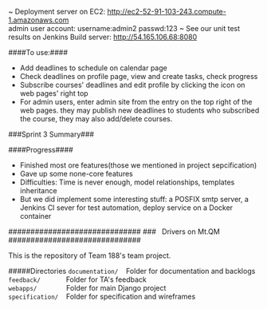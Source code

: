 ~ Deployment server on EC2: http://ec2-52-91-103-243.compute-1.amazonaws.com  
admin user account: username:admin2 passwd:123
~ See our unit test results on Jenkins Build server: http://54.165.106.68:8080
 
####To use:####
- Add deadlines to schedule on calendar page  
- Check deadlines on profile page, view and create tasks, check progress  
- Subscribe courses' deadlines and edit profile by clicking the icon on web pages' right top
- For admin users, enter admin site from the entry on the top right of the web pages. they may publish new deadlines to students who subscribed the course, they may also add/delete courses.


###Sprint 3 Summary###

####Progress####
- Finished most ore features(those we mentioned in project sepcification)
- Gave up some none-core features 
- Difficulties: Time is never enough, model relationships, templates inheritance 
- But we did implement some interesting stuff: a POSFIX smtp server, a Jenkins CI sever for test automation, deploy service on a Docker container





\##############################
###&nbsp;&nbsp;&nbsp;Drivers on Mt.QM  
\##############################

This is the repository of Team 188's team project.

#####Directories
`documentation/` &nbsp;&nbsp; Folder for documentation and backlogs  
`feedback/` &nbsp;&nbsp;&nbsp;&nbsp;&nbsp;&nbsp;&nbsp;&nbsp;&nbsp;&nbsp;&nbsp; Folder for TA's feedback  
`webapps/` &nbsp;&nbsp;&nbsp;&nbsp;&nbsp;&nbsp;&nbsp; &nbsp;&nbsp;&nbsp;&nbsp;&nbsp; Folder for main Django project  
`specification/` &nbsp;&nbsp; Folder for specification and wireframes  
